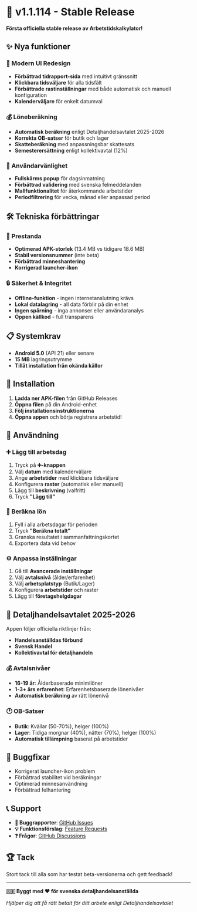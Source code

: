# 🚀 v1.1.114 - Stable Release

**Första officiella stable release av Arbetstidskalkylator!**

## ✨ Nya funktioner

### 🎨 Modern UI Redesign
- **Förbättrad tidrapport-sida** med intuitivt gränssnitt
- **Klickbara tidsväljare** för alla tidsfält
- **Förbättrade rastinställningar** med både automatisk och manuell konfiguration
- **Kalenderväljare** för enkelt datumval

### 💰 Löneberäkning
- **Automatisk beräkning** enligt Detaljhandelsavtalet 2025-2026
- **Korrekta OB-satser** för butik och lager
- **Skatteberäkning** med anpassningsbar skattesats
- **Semesterersättning** enligt kollektivavtal (12%)

### 📱 Användarvänlighet
- **Fullskärms popup** för dagsinmatning
- **Förbättrad validering** med svenska felmeddelanden
- **Mallfunktionalitet** för återkommande arbetstider
- **Periodfiltrering** för vecka, månad eller anpassad period

## 🛠️ Tekniska förbättringar

### 🔧 Prestanda
- **Optimerad APK-storlek** (13.4 MB vs tidigare 18.6 MB)
- **Stabil versionsnummer** (inte beta)
- **Förbättrad minneshantering**
- **Korrigerad launcher-ikon**

### 🔒 Säkerhet & Integritet
- **Offline-funktion** - ingen internetanslutning krävs
- **Lokal datalagring** - all data förblir på din enhet
- **Ingen spårning** - inga annonser eller användaranalys
- **Öppen källkod** - full transparens

## 📋 Systemkrav

- **Android 5.0** (API 21) eller senare
- **15 MB** lagringsutrymme
- **Tillåt installation från okända källor**

## 🚀 Installation

1. **Ladda ner APK-filen** från GitHub Releases
2. **Öppna filen** på din Android-enhet
3. **Följ installationsinstruktionerna**
4. **Öppna appen** och börja registrera arbetstid!

## 📖 Användning

### ➕ Lägg till arbetsdag
1. Tryck på **➕-knappen**
2. Välj **datum** med kalenderväljare
3. Ange **arbetstider** med klickbara tidsväljare
4. Konfigurera **raster** (automatisk eller manuell)
5. Lägg till **beskrivning** (valfritt)
6. Tryck **"Lägg till"**

### 🧮 Beräkna lön
1. Fyll i alla arbetsdagar för perioden
2. Tryck **"Beräkna totalt"**
3. Granska resultatet i sammanfattningskortet
4. Exportera data vid behov

### ⚙️ Anpassa inställningar
1. Gå till **Avancerade inställningar**
2. Välj **avtalsnivå** (ålder/erfarenhet)
3. Välj **arbetsplatstyp** (Butik/Lager)
4. Konfigurera **arbetstider** och raster
5. Lägg till **företagshelgdagar**

## 🎯 Detaljhandelsavtalet 2025-2026

Appen följer officiella riktlinjer från:
- **Handelsanställdas förbund**
- **Svensk Handel**
- **Kollektivavtal för detaljhandeln**

### 💰 Avtalsnivåer
- **16-19 år**: Ålderbaserade minimilöner
- **1-3+ års erfarenhet**: Erfarenhetsbaserade lönenivåer
- **Automatisk beräkning** av rätt lönenivå

### 🕐 OB-Satser
- **Butik**: Kvällar (50-70%), helger (100%)
- **Lager**: Tidiga morgnar (40%), nätter (70%), helger (100%)
- **Automatisk tillämpning** baserat på arbetstider

## 🐛 Buggfixar

- Korrigerat launcher-ikon problem
- Förbättrad stabilitet vid beräkningar
- Optimerad minnesanvändning
- Förbättrad felhantering

## 📞 Support

- **🐛 Buggrapporter**: [GitHub Issues](https://github.com/tjelite1986/Arbetstidskalkylator/issues)
- **💡 Funktionsförslag**: [Feature Requests](https://github.com/tjelite1986/Arbetstidskalkylator/issues/new)
- **❓ Frågor**: [GitHub Discussions](https://github.com/tjelite1986/Arbetstidskalkylator/discussions)

## 🏆 Tack

Stort tack till alla som har testat beta-versionerna och gett feedback!

---

**🇸🇪 Byggt med ❤️ för svenska detaljhandelsanställda**

*Hjälper dig att få rätt betalt för ditt arbete enligt Detaljhandelsavtalet*
